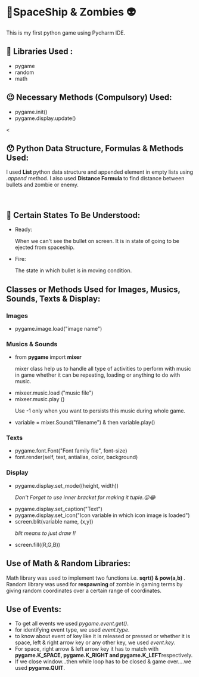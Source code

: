 <h1>🚀SpaceShip & Zombies 👽</h1>
<p>This is my first python game using Pycharm IDE.</p>
<h2>🤩 Libraries Used :</h2>
<ul>
  <li> pygame </li>
  <li> random </li>
  <li> math </li>
</ul>
<h2>😉 Necessary Methods (Compulsory) Used:</h2>
<ul>
  <li> pygame.init() </li>
  <li> pygame.display.update() </li>
</ul>
<<h2>😯 Python Data Structure, Formulas & Methods Used: </h2>
<p> I used <b> List </b> python data structure and appended element in empty lists using <i>.append </i> method.
  I also used <b> Distance Formula </b> to find distance between bullets and zombie or enemy. </p> <br>
  <h2>🧐 Certain States To Be Understood: </h2>
  <ul>
  <li> Ready: </li>
  <p> When we can't see the bullet on screen. It is in state of going to be ejected from spaceship.</p>
  <li> Fire: </li>
  <p> The state in which bullet is in moving condition. </p>
  </ul>
  <h2> Classes or Methods Used for Images, Musics, Sounds, Texts & Display: </h2>
  <h3> Images </h3>
  <ul>
    <li> pygame.image.load("image name") </li>
  </ul>
  <h3> Musics & Sounds </h3>
  <ul>
    <li> from <b> pygame </b> import <b> mixer </b> </li>
    <p> mixer class help us to handle all type of activities to perform with music in game whether it can be repeating, loading or anything to do with music.</p>
    <li> mixeer.music.load ("music file")</li>
    <li> mixeer.music.play ()</li>
    <p> Use -1 only when you want to persists this music during whole game.</p>
    <li> variable = mixer.Sound("filename") & then variable.play() </li>
  </ul>
  <h3> Texts </h3>
  <ul>
  <li>pygame.font.Font("Font family file", font-size)</li>
  <li> font.render(self, text, antialias, color, background)</li>
  </ul>
  <h3> Display </h3>
  <ul>
  <li>pygame.display.set_mode((height, width))</li>
  <p> <i> Don't Forget to use inner bracket for making it tuple.😛😂 </i></p>
  <li>pygame.display.set_caption("Text")</li>
  <li>pygame.display.set_icon("Icon variable in which  icon image is loaded")</li>
  <li>screen.blit(variable name, (x,y))</li>
  <p><i> blit means to just draw !!</i></p>
  <li>screen.fill((R,G,B))</li>
  </ul>
  <h2> Use of Math & Random Libraries: </h2>
  <p> Math library was used to implement two functions i.e. <b> sqrt() & pow(a,b) </b>.<br>
  Random library was used for <b> respawning </b> of zombie in gaming terms by giving random coordinates over a certain range of coordinates.</p>
  <h2> Use of Events: </h2>
  <ul>
  <li> To get all events we used <i>pygame.event.get()</i>.</li>
  <li> for identifying event type, we used <i>event.type</i>.</li>
  <li> to know about event of key like it is released or pressed or whether it is space, left & right arrow key or any other key, we used <i> event.key</i>.</li>
  <li> For space, right arrow & left arrow key it has to match with <b> pygame.K_SPACE, pygame.K_RIGHT and pygame.K_LEFT</b>respectively.</li>
  <li> If we close window...then while loop has to be closed & game over....we used <b>pygame.QUIT</b>.</li>
  </ul>
    
